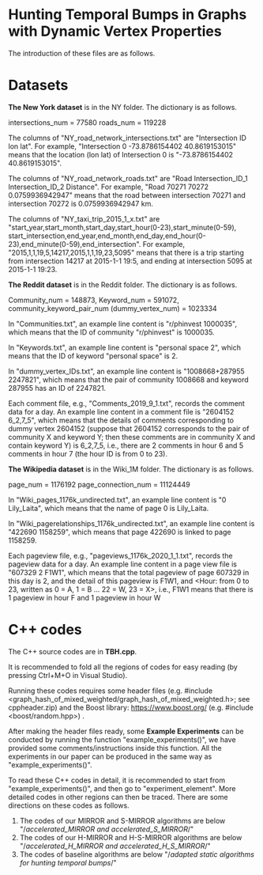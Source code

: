 # Hunting Temporal Bumps in Graphs with Dynamic Vertex Properties

The introduction of these files are as follows. 


# Datasets

<b>The New York dataset</b> is in the NY folder. The dictionary is as follows.

intersections_num = 77580 roads_num = 119228

The columns of "NY_road_network_intersections.txt" are "Intersection ID lon lat". For example, 
"Intersection 0 -73.8786154402 40.8619153015" means that the location (lon lat) of Intersection 0 
is "-73.8786154402 40.8619153015".

The columns of "NY_road_network_roads.txt" are "Road Intersection_ID_1 Intersection_ID_2 Distance".
For example, "Road 70271 70272 0.0759936942947" means that the road between intersection 70271
and intersection 70272 is 0.0759936942947 km.

The columns of "NY_taxi_trip_2015_1_x.txt" are "start_year,start_month,start_day,start_hour(0-23),start_minute(0-59),
start_intersection,end_year,end_month,end_day,end_hour(0-23),end_minute(0-59),end_intersection". For example, 
"2015,1,1,19,5,14217,2015,1,1,19,23,5095" means that there is a trip starting from intersection 14217
at 2015-1-1 19:5, and ending at intersection 5095 at 2015-1-1 19:23.



<b>The Reddit dataset</b> is in the Reddit folder. The dictionary is as follows.

Community_num = 148873, Keyword_num = 591072, community_keyword_pair_num (dummy_vertex_num) = 1023334

In "Communities.txt", an example line content is "r/phinvest	1000035", 
which means that the ID of community "r/phinvest" is 1000035.

In "Keywords.txt", an example line content is "personal space	2", 
which means that the ID of keyword "personal space" is 2.

In "dummy_vertex_IDs.txt", an example line content is "1008668+287955	2247821", 
which means that the pair of community 1008668 and keyword 287955 has an ID of 2247821.


Each comment file, e.g., "Comments_2019_9_1.txt",  records the comment data for a day.
An example line content in a comment file is "2604152	6_2,7_5", 
which means that the details of comments corresponding to dummy vertex 2604152 (suppose that 2604152 corresponds to 
the pair of community X and keyword Y; then these comments are in community X and contain keyword Y) is 6_2,7_5,
i.e., there are 2 comments in hour 6 and 5 comments in hour 7 (the hour ID is from 0 to 23).




<b>The Wikipedia dataset</b> is in the Wiki_1M folder. The dictionary is as follows.

page_num = 1176192 page_connection_num = 11124449

In "Wiki_pages_1176k_undirected.txt", an example line content is "0 Lily_Laita", 
which means that the name of page 0 is Lily_Laita.

In "Wiki_pagerelationships_1176k_undirected.txt", an example line content is "422690 1158259", 
which means that page 422690 is linked to page 1158259.

Each pageview file, e.g., "pageviews_1176k_2020_1_1.txt",  records the pageview data for a day.
An example line content in a page view file is "607329 2 F1W1", 
which means that the total pageview of page 607329 in this day is 2, and the detail of this pageview is F1W1, and 
<Hour: from 0 to 23, written as 0 = A, 1 = B ... 22 = W, 23 = X>, i.e., F1W1 means that there is 1 pageview in hour F
and 1 pageview in hour W



# C++ codes 

The C++ source codes are in <b>TBH.cpp</b>. 

It is recommended to fold all the regions of codes for easy reading (by pressing Ctrl+M+O in Visual Studio). 

Running these codes requires some header files (e.g. #include <graph_hash_of_mixed_weighted/graph_hash_of_mixed_weighted.h>; see cppheader.zip) and the Boost library: https://www.boost.org/ (e.g. #include <boost/random.hpp>) . 

After making the header files ready, some <b>Example Experiments</b> can be conducted by running the function "example_experiments()", we have provided some comments/instructions inside this function. All the experiments in our paper can be produced in the same way as "example_experiments()".

To read these C++ codes in detail, it is recommended to start from "example_experiments()", and then go to "experiment_element". More detailed codes in other regions can then be traced. There are some directions on these codes as follows. 

1) The codes of our MIRROR and S-MIRROR algorithms are below "/*accelerated_MIRROR and accelerated_S_MIRROR*/"
2) The codes of our H-MIRROR and H-S-MIRROR algorithms are below "/*accelerated_H_MIRROR and accelerated_H_S_MIRROR*/"
3) The codes of baseline algorithms are below "/*adapted static algorithms for hunting temporal bumps*/"

